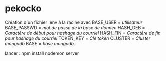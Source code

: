 # pekocko
Création d'un fichier .env à la racine avec 
BASE_USER = *utilisateur*
BASE_PASSWD = *mot de passe de la base de donnée*
HASH_DEB = *Caractère de début pour hashage du courriel*
HASH_FIN = *Caractère de fin pour hashage du courriel*
TOKEN_KEY = *Cle token*
CLUSTER = *Cluster mongodb*
BASE = *base mongodb*

lancer :
npm install
nodemon server